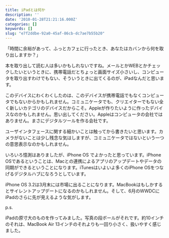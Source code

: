 ```yaml
---
title: iPadとは何か
description: ''
date: '2010-01-28T21:21:16.000Z'
categories: []
keywords: []
slug: "e7f2ddbe-92a0-45af-86cb-dc7ae7b55b20"
---
```

「時間に余裕があって、ふっとカフェに行ったとき、あなたはカバンから何を取り出しますか？」

本を取り出して読む人は多いかもしれないですね。メールとかWEBとかチェックしたいというときに、携帯電話だとちょっと画面サイズ小さいし、コンピュータを取り出すわけでもない、そういうときに出てくるのが、iPadなんだと思います。

このデバイスにわくわくしたのは、このデバイスが携帯電話でもなくコンピュータでもないからかもしれません。コミュニケータでも、クリエイターでもない全く新しいカテゴリのデバイスだからこそ。Appleが作りたいように作ったデバイスなのかもしれません。思い出してください。Appleはコンピュータの会社ではありません。まさにデジタルツールを作る会社です。

ユーザインタフェースに関する細かいことは触ってから書きたいと思います。カメラがないことは少し残念な気はしますが、コミュニケータではないという一つの意思表示なのかもしれません。

いろいろ憶測はありましたが、iPhone OS でよかったと思っています。iPhone OSであるということは、Macとの連携によるアプリのアップデートやデータの同期ができるということになります。iTunesはいよいよ多くのiPhone OSをつなげるデジタルハブになろうとしています。

iPhone OS 3.2は3月末には市場に出ることになります。MacBookはもしかするとサイレントアップデートになるのかもしれません。そして、6月のWWDCにiPadのさらに先が見えるような気がします。

p.s.

iPadの原寸大のものを作ってみました。写真の段ボールがそれです。約10インチのそれは、MacBook Air 13インチのそれよりも一回り小さく、扱いやすく感じました。
